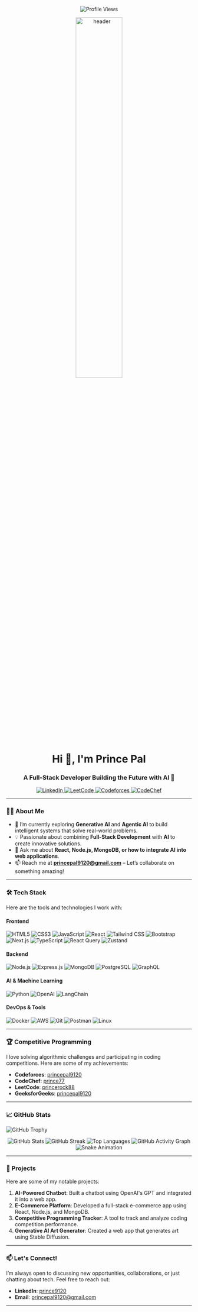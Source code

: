 
<p align="center">
  <img src="https://komarev.com/ghpvc/?username=princepal9120&label=Profile%20Views&color=blue&style=flat" alt="Profile Views" />
</p>

<p align="center">
<img src="https://img.freepik.com/premium-photo/program-designer-developer-ai-generative_199064-2134.jpg" alt="header" width="50%" height="50%"/>
</p>


<h1 align="center">Hi 👋, I'm Prince Pal</h1>
<h3 align="center">A Full-Stack Developer Building the Future with AI 🤖</h3>

<p align="center">
  <a href="https://linkedin.com/in/prince9120" target="blank">
    <img src="https://img.shields.io/badge/LinkedIn-Connect-blue?style=for-the-badge&logo=linkedin" alt="LinkedIn" />
  </a>
  <a href="https://leetcode.com/princerock88" target="blank">
    <img src="https://img.shields.io/badge/LeetCode-Solve-orange?style=for-the-badge&logo=leetcode" alt="LeetCode" />
  </a>
  <a href="https://codeforces.com/profile/princepal9120" target="blank">
    <img src="https://img.shields.io/badge/Codeforces-Compete-red?style=for-the-badge&logo=codeforces" alt="Codeforces" />
  </a>
  <a href="https://www.codechef.com/users/prince77" target="blank">
    <img src="https://img.shields.io/badge/CodeChef-Practice-brown?style=for-the-badge&logo=codechef" alt="CodeChef" />
  </a>
</p>

---

### 👨‍💻 About Me
- 🌱 I’m currently exploring **Generative AI** and **Agentic AI** to build intelligent systems that solve real-world problems.
- 💡 Passionate about combining **Full-Stack Development** with **AI** to create innovative solutions.
- 💬 Ask me about **React, Node.js, MongoDB, or how to integrate AI into web applications**.
- 📫 Reach me at **princepal9120@gmail.com** – Let’s collaborate on something amazing!

---

### 🛠️ Tech Stack
Here are the tools and technologies I work with:

#### **Frontend**
![HTML5](https://img.shields.io/badge/HTML5-E34F26?style=for-the-badge&logo=html5&logoColor=white)
![CSS3](https://img.shields.io/badge/CSS3-1572B6?style=for-the-badge&logo=css3&logoColor=white)
![JavaScript](https://img.shields.io/badge/JavaScript-F7DF1E?style=for-the-badge&logo=javascript&logoColor=black)
![React](https://img.shields.io/badge/React-61DAFB?style=for-the-badge&logo=react&logoColor=black)
![Tailwind CSS](https://img.shields.io/badge/Tailwind_CSS-38B2AC?style=for-the-badge&logo=tailwind-css&logoColor=white)
![Bootstrap](https://img.shields.io/badge/Bootstrap-7952B3?style=for-the-badge&logo=bootstrap&logoColor=white)
![Next.js](https://img.shields.io/badge/Next.js-000000?style=for-the-badge&logo=next.js&logoColor=white)
![TypeScript](https://img.shields.io/badge/TypeScript-3178C6?style=for-the-badge&logo=typescript&logoColor=white)
![React Query](https://img.shields.io/badge/React_Query-FF4154?style=for-the-badge&logo=react-query&logoColor=white)
![Zustand](https://img.shields.io/badge/Zustand-000000?style=for-the-badge&logo=zustand&logoColor=white)


#### **Backend**
![Node.js](https://img.shields.io/badge/Node.js-339933?style=for-the-badge&logo=node.js&logoColor=white)
![Express.js](https://img.shields.io/badge/Express.js-000000?style=for-the-badge&logo=express&logoColor=white)
![MongoDB](https://img.shields.io/badge/MongoDB-47A248?style=for-the-badge&logo=mongodb&logoColor=white)
![PostgreSQL](https://img.shields.io/badge/PostgreSQL-4169E1?style=for-the-badge&logo=postgresql&logoColor=white)
![GraphQL](https://img.shields.io/badge/GraphQL-E10098?style=for-the-badge&logo=graphql&logoColor=white)

#### **AI & Machine Learning**
![Python](https://img.shields.io/badge/Python-3776AB?style=for-the-badge&logo=python&logoColor=white)
![OpenAI](https://img.shields.io/badge/OpenAI-412991?style=for-the-badge&logo=openai&logoColor=white)
![LangChain](https://img.shields.io/badge/LangChain-FFD43B?style=for-the-badge&logo=python&logoColor=blue)

#### **DevOps & Tools**
![Docker](https://img.shields.io/badge/Docker-2496ED?style=for-the-badge&logo=docker&logoColor=white)
![AWS](https://img.shields.io/badge/AWS-232F3E?style=for-the-badge&logo=amazon-aws&logoColor=white)
![Git](https://img.shields.io/badge/Git-F05032?style=for-the-badge&logo=git&logoColor=white)
![Postman](https://img.shields.io/badge/Postman-FF6C37?style=for-the-badge&logo=postman&logoColor=white)
![Linux](https://img.shields.io/badge/Linux-FCC624?style=for-the-badge&logo=linux&logoColor=black)

---

### 🏆 Competitive Programming
I love solving algorithmic challenges and participating in coding competitions. Here are some of my achievements:
- **Codeforces**: [princepal9120](https://codeforces.com/profile/princepal9120)
- **CodeChef**: [prince77](https://www.codechef.com/users/princepal77)
- **LeetCode**: [princerock88](https://leetcode.com/princerock88)
- **GeeksforGeeks**: [princepal9120](https://auth.geeksforgeeks.org/user/princepal9120)

---



### 📈 GitHub Stats

![GitHub Trophy](https://github-profile-trophy.vercel.app/?username=princepal9120&theme=radical&no-frame=true&no-bg=true&margin-w=5)
<p align="center">
  <!-- GitHub Stats -->
  <img src="https://github-readme-stats.vercel.app/api?username=princepal9120&show_icons=true&theme=radical" alt="GitHub Stats" />
  
  <!-- GitHub Streak -->
  <img src="https://github-readme-streak-stats.herokuapp.com/?user=princepal9120&theme=radical" alt="GitHub Streak" />
  
  <!-- Most Used Languages -->
  <img src="https://github-readme-stats.vercel.app/api/top-langs/?username=princepal9120&layout=compact&theme=radical" alt="Top Languages" />
  
  <!-- GitHub Activity Graph -->
  <img src="https://github-readme-activity-graph.vercel.app/graph?username=princepal9120&theme=radical" alt="GitHub Activity Graph" />
  
  <!-- Contribution Snake Animation -->
  <img src="https://raw.githubusercontent.com/princepal9120/princepal9120/output/github-contribution-grid-snake.svg" alt="Snake Animation" />
</p>



---

### 🚀 Projects
Here are some of my notable projects:
1. **AI-Powered Chatbot**: Built a chatbot using OpenAI's GPT and integrated it into a web app.
2. **E-Commerce Platform**: Developed a full-stack e-commerce app using React, Node.js, and MongoDB.
3. **Competitive Programming Tracker**: A tool to track and analyze coding competition performance.
4. **Generative AI Art Generator**: Created a web app that generates art using Stable Diffusion.

---

### 📫 Let's Connect!
I’m always open to discussing new opportunities, collaborations, or just chatting about tech. Feel free to reach out:
- **LinkedIn**: [prince9120](https://linkedin.com/in/prince9120)
- **Email**: princepal9120@gmail.com

---


